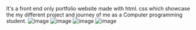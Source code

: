 It's a front end only portfolio website made with html. css which showcase the my different project and  journey of me as a Computer programming student.
![image](https://github.com/Sambhav10/Portfolio/assets/85670420/e460f9b4-88f2-4dea-a50a-fc2bb19dff07)
![image](https://github.com/Sambhav10/Portfolio/assets/85670420/ad2d4828-d780-4988-a6d8-0af51868d61e)
![image](https://github.com/Sambhav10/Portfolio/assets/85670420/cf30cd3e-df3a-4ccd-a80f-b3aa39641d1f)
![image](https://github.com/Sambhav10/Portfolio/assets/85670420/78c5a118-7b79-43f3-b3fc-17c1c4165346)
